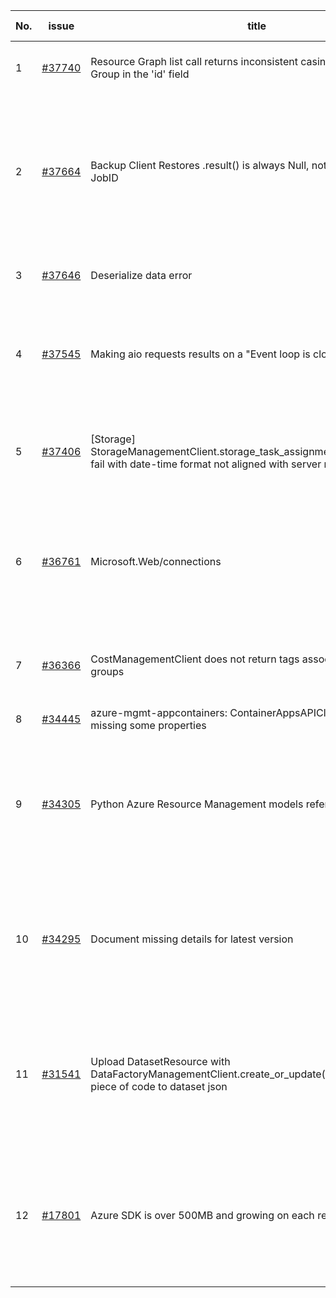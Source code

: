| No. | issue | title | labels | assignees | bot advice | created date |
| ------ | ------ | ------ | ------ | ------ | ------ | :-----: |
|1|[#37740](https://github.com/Azure/azure-sdk-for-python/issues/37740)|Resource Graph list call returns inconsistent casing for the Resource Group in the 'id' field|question, Mgmt, customer-reported|msyyc||2024-10-07|
|2|[#37664](https://github.com/Azure/azure-sdk-for-python/issues/37664)|Backup Client Restores .result() is always Null, not able to retrieve JobID|question, Recovery Services Backup, Service Attention, Mgmt, customer-reported, needs-team-attention|msyyc||2024-10-01|
|3|[#37646](https://github.com/Azure/azure-sdk-for-python/issues/37646)|Deserialize data error|question, Mgmt, customer-reported|msyyc||2024-09-30|
|4|[#37545](https://github.com/Azure/azure-sdk-for-python/issues/37545)|Making aio requests results on a "Event loop is closed" exception|question, Compute, Mgmt, customer-reported, needs-team-attention|msyyc||2024-09-24|
|5|[#37406](https://github.com/Azure/azure-sdk-for-python/issues/37406)|[Storage] StorageManagementClient.storage_task_assignments.begin_create(...) fail with date-time format not aligned with server request.|Storage, Service Attention, Mgmt, needs-team-attention|msyyc||2024-09-14|
|6|[#36761](https://github.com/Azure/azure-sdk-for-python/issues/36761)|Microsoft.Web/connections|question, Logic App, Service Attention, Mgmt, customer-reported, needs-team-attention|msyyc|no reply > 7|2024-08-05|
|7|[#36366](https://github.com/Azure/azure-sdk-for-python/issues/36366)|CostManagementClient does not return tags associated with resource groups|question, Service Attention, Mgmt, customer-reported|msyyc|no reply > 7|2024-07-05|
|8|[#34445](https://github.com/Azure/azure-sdk-for-python/issues/34445)|azure-mgmt-appcontainers: ContainerAppsAPIClient.job_execution is missing some properties|Mgmt|msyyc|no reply > 7|2024-02-24|
|9|[#34305](https://github.com/Azure/azure-sdk-for-python/issues/34305)|Python Azure Resource Management models reference do not render.|Docs, question, ARM, Service Attention, Mgmt, customer-reported, needs-team-attention|msyyc|new comment|2024-02-13|
|10|[#34295](https://github.com/Azure/azure-sdk-for-python/issues/34295)|Document missing details for latest version|Docs, question, Service Attention, Mgmt, customer-reported, needs-team-attention|msyyc|no reply > 7|2024-02-13|
|11|[#31541](https://github.com/Azure/azure-sdk-for-python/issues/31541)|Upload DatasetResource with DataFactoryManagementClient.create_or_update() adds non-wanted piece of code to dataset json|question, Data Factory, Service Attention, Mgmt, customer-reported, needs-team-attention|msyyc|no reply > 7|2023-08-09|
|12|[#17801](https://github.com/Azure/azure-sdk-for-python/issues/17801)|Azure SDK is over 500MB and growing on each release.|question, Network, Mgmt, customer-reported, needs-team-attention, auto-close-exempt|msyyc, lmazuel, iscai-msft|new comment|2021-04-05|
